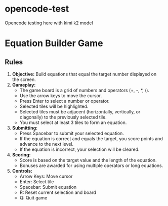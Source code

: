 # opencode-test

Opencode testing here with kimi k2 model 

# Equation Builder Game

## Rules

1. **Objective:** Build equations that equal the target number displayed on the screen.
2. **Gameplay:**
   - The game board is a grid of numbers and operators (+, -, *, /).
   - Use the arrow keys to move the cursor.
   - Press Enter to select a number or operator.
   - Selected tiles will be highlighted.
   - Selected tiles must be adjacent (horizontally, vertically, or diagonally) to the previously selected tile.
   - You must select at least 3 tiles to form an equation.
3. **Submitting:**
   - Press Spacebar to submit your selected equation.
   - If the equation is correct and equals the target, you score points and advance to the next level.
   - If the equation is incorrect, your selection will be cleared.
4. **Scoring:**
   - Score is based on the target value and the length of the equation.
   - Bonuses are awarded for using multiple operators or long equations.
5. **Controls:**
   - Arrow Keys: Move cursor
   - Enter: Select tile
   - Spacebar: Submit equation
   - R: Reset current selection and board
   - Q: Quit game
